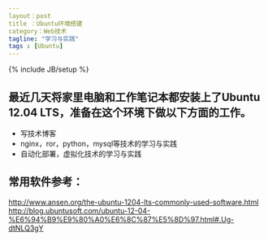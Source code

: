 ```yaml
---
layout：post
title ：Ubuntu环境搭建
category：Web技术
tagline: "学习与实践"
tags : [Ubuntu]
---
```

{% include JB/setup %}

最近几天将家里电脑和工作笔记本都安装上了Ubuntu 12.04 LTS，准备在这个环境下做以下方面的工作。
-----------------

+ 写技术博客
+ nginx，ror，python，mysql等技术的学习与实践
+ 自动化部署，虚拟化技术的学习与实践





常用软件参考：
-----------
http://www.ansen.org/the-ubuntu-1204-lts-commonly-used-software.html
http://blog.ubuntusoft.com/ubuntu-12-04-%E6%94%B9%E9%80%A0%E6%8C%87%E5%8D%97.html#.Ug-dtNLQ3gY
